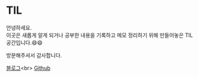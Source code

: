 # TIL

안녕하세요.<br>
이곳은 새롭게 알게 되거나 공부한 내용을 기록하고 메모 정리하기 위해 만들어놓은 TIL 공간입니다.😄😄<br>

방문해주셔서 감사합니다.

[블로그]('https://woorimsong.tistory.com')<br>
[Github]('https://github.com/songwoorim')

